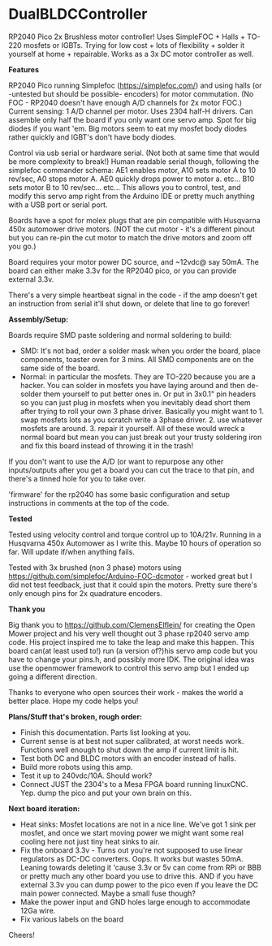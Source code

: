 # DualBLDCController
RP2040 Pico 2x Brushless motor controller! Uses SimpleFOC + Halls + TO-220 mosfets or IGBTs. Trying for low cost + lots of flexibility + solder it yourself at home + repairable. Works as a 3x DC motor controller as well.



**Features**

RP2040 Pico running Simplefoc (https://simplefoc.com/) and using halls (or -untested but should be possible- encoders) for motor commutation. (No FOC - RP2040 doesn't have enough A/D channels for 2x motor FOC.) Current sensing: 1 A/D channel per motor. Uses 2304 half-H drivers. Can assemble only half the board if you only want one servo amp. Spot for big diodes if you want 'em. Big motors seem to eat my mosfet body diodes rather quickly and IGBT's don't have body diodes. 

Control via usb serial or hardware serial. (Not both at same time that would be more complexity to break!) Human readable serial though, following the simplefoc commander schema: AE1 enables motor, A10 sets motor A to 10 rev/sec, A0 stops motor A. AE0 quickly drops power to motor a. etc... B10 sets motor B to 10 rev/sec... etc... This allows you to control, test, and modify this servo amp right from the Arduino IDE or pretty much anything with a USB port or serial port.

Boards have a spot for molex plugs that are pin compatible with Husqvarna 450x automower drive motors. (NOT the cut motor - it's a different pinout but you can re-pin the cut motor to match the drive motors and zoom off you go.) 

Board requires your motor power DC source, and ~12vdc@ say 50mA. The board can either make 3.3v for the RP2040 pico, or you can provide external 3.3v. 

There's a very simple heartbeat signal in the code - if the amp doesn't get an instruction from serial it'll shut down, or delete that line to go forever!

**Assembly/Setup:**

Boards require SMD paste soldering and normal soldering to build: 

- SMD: It's not bad, order a solder mask when you order the board, place components, toaster oven for 3 mins. All SMD components are on the same side of the board. 
- Normal: in particular the mosfets. They are TO-220 because you are a hacker. You can solder in mosfets you have laying around and then de-solder them yourself to put better ones in. Or put in 3x0.1" pin headers so you can just plug in mosfets when you inevitably dead short them after trying to roll your own 3 phase driver. Basically you might want to 1. swap mosfets lots as you scratch write a 3phase driver. 2. use whatever mosfets are around. 3. repair it yourself. All of these would wreck a normal board but mean you can just break out your trusty soldering iron and fix this board instead of throwing it in the trash!

If you don't want to use the A/D (or want to repurpose any other inputs/outputs after you get a board you can cut the trace to that pin, and there's a tinned hole for you to take over.

'firmware' for the rp2040 has some basic configuration and setup instructions in comments at the top of the code.

**Tested**

Tested using velocity control and torque control up to 10A/21v. Running in a Husqvarna 450x Automower as I write this. Maybe 10 hours of operation so far. Will update if/when anything fails.

Tested with 3x brushed (non 3 phase) motors using https://github.com/simplefoc/Arduino-FOC-dcmotor  - worked great but I did not test feedback, just that it could spin the motors. Pretty sure there's only enough pins for 2x quadrature encoders.

**Thank you**

Big thank you to https://github.com/ClemensElflein/ for creating the Open Mower project and his very well thought out 3 phase rp2040 servo amp code. His project inspired me to take the leap and make this happen. This board can(at least used to!) run (a version of?)his servo amp code but you have to change your pins.h, and possibly more IDK. The original idea was use the openmower framework to control this servo amp but I ended up going a different direction.

Thanks to everyone who open sources their work - makes the world a better place. Hope my code helps you!

**Plans/Stuff that's broken, rough order:**

- Finish this documentation. Parts list looking at you.
- Current sense is at best not super calibrated, at worst needs work. Functions well enough to shut down the amp if current limit is hit.
- Test both DC and BLDC motors with an encoder instead of halls.
- Build more robots using this amp.
- Test it up to 240vdc/10A. Should work?
- Connect JUST the 2304's to a Mesa FPGA board running linuxCNC. Yep. dump the pico and put your own brain on this. 

**Next board iteration:**

- Heat sinks: Mosfet locations are not in a nice line. We've got 1 sink per mosfet, and once we start moving power we might want some real cooling here not just tiny heat sinks to air. 
- Fix the onboard 3.3v - Turns out you're not supposed to use linear regulators as DC-DC converters. Oops. It works but wastes 50mA. Leaning towards deleting it 'cause 3.3v or 5v can come from RPi or BBB or pretty much any other board you use to drive this. AND if you have external 3.3v you can dump power to the pico even if you leave the DC main power connected. Maybe a small fuse though?
- Make the power input and GND holes large enough to accommodate 12Ga wire.
- Fix various labels on the board

Cheers!
